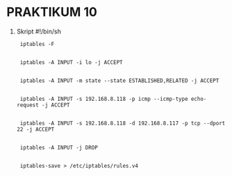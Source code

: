 # PRAKTIKUM 10

1) Skript
        #!/bin/sh
        
        
        iptables -F
        
        
        iptables -A INPUT -i lo -j ACCEPT
        
        
        iptables -A INPUT -m state --state ESTABLISHED,RELATED -j ACCEPT
        
        
        iptables -A INPUT -s 192.168.8.118 -p icmp --icmp-type echo-request -j ACCEPT
        
        
        iptables -A INPUT -s 192.168.8.118 -d 192.168.8.117 -p tcp --dport 22 -j ACCEPT
        
        
        iptables -A INPUT -j DROP
        
       
        iptables-save > /etc/iptables/rules.v4

